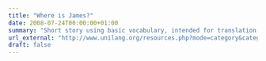 ```yaml
---
title: "Where is James?"
date: 2008-07-24T00:00:00+01:00
summary: "Short story using basic vocabulary, intended for translation into many different languages as a parallel learning resource."
url_external: "http://www.unilang.org/resources.php?mode=category&category=stories&targetlang=&links=0"
draft: false
---
```




